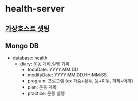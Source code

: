 # health-server

## [가상호스트 셋팅](https://github.com/dlgustn555/health-server/issues/3)

## Mongo DB

- database: health
  - diary: 운동 계획,실행 기록
    - todoDate: YYYY.MM.DD
    - modifyDate: YYYY.MM.DD.HH:MM:SS
    - program: 프로그램 (ex 가슴+삼두, 등+이두, 하체+어깨)
    - plan: 운동 계획
    - practice: 운동 실행
